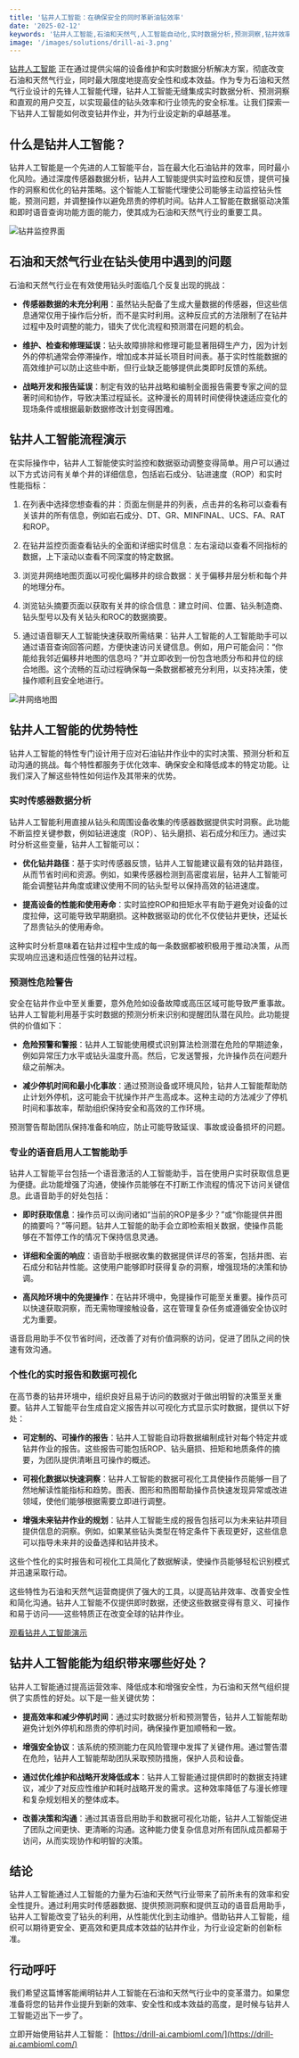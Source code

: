 ```yaml
---
title: '钻井人工智能：在确保安全的同时革新油钻效率'
date: '2025-02-12'
keywords: '钻井人工智能,石油和天然气,人工智能自动化,实时数据分析,预测洞察,钻井效率,钻头监测,语音人工智能助手,安全协议,设备维护'
image: '/images/solutions/drill-ai-3.png'
---
```


[钻井人工智能](https://drill-ai.cambioml.com/) 正在通过提供尖端的设备维护和实时数据分析解决方案，彻底改变石油和天然气行业，同时最大限度地提高安全性和成本效益。作为专为石油和天然气行业设计的先锋人工智能代理，钻井人工智能无缝集成实时数据分析、预测洞察和直观的用户交互，以实现最佳的钻头效率和行业领先的安全标准。让我们探索一下钻井人工智能如何改变钻井作业，并为行业设定新的卓越基准。

## 什么是钻井人工智能？

钻井人工智能是一个先进的人工智能平台，旨在最大化石油钻井的效率，同时最小化风险。通过深度传感器数据分析，钻井人工智能提供实时监控和反馈，提供可操作的洞察和优化的钻井策略。这个智能人工智能代理使公司能够主动监控钻头性能，预测问题，并调整操作以避免昂贵的停机时间。钻井人工智能在数据驱动决策和即时语音查询功能方面的能力，使其成为石油和天然气行业的重要工具。

![钻井监控界面](/images/solutions/drill-ai-3.png)

## 石油和天然气行业在钻头使用中遇到的问题

石油和天然气行业在有效使用钻头时面临几个反复出现的挑战：

- **传感器数据的未充分利用**：虽然钻头配备了生成大量数据的传感器，但这些信息通常仅用于操作后分析，而不是实时利用。这种反应式的方法限制了在钻井过程中及时调整的能力，错失了优化流程和预测潜在问题的机会。

- **维护、检查和修理延误**：钻头故障排除和修理可能显著阻碍生产力，因为计划外的停机通常会停滞操作，增加成本并延长项目时间表。基于实时性能数据的高效维护可以防止这些中断，但行业缺乏能够提供此类即时反馈的系统。

- **战略开发和报告延误**：制定有效的钻井战略和编制全面报告需要专家之间的显著时间和协作，导致决策过程延长。这种漫长的周转时间使得快速适应变化的现场条件或根据最新数据修改计划变得困难。

## 钻井人工智能流程演示

在实际操作中，钻井人工智能使实时监控和数据驱动调整变得简单。用户可以通过以下方式访问有关单个井的详细信息，包括岩石成分、钻进速度（ROP）和实时性能指标：

1. 在列表中选择您想查看的井：页面左侧是井的列表，点击井的名称可以查看有关该井的所有信息，例如岩石成分、DT、GR、MINFINAL、UCS、FA、RAT和ROP。

2. 在钻井监控页面查看钻头的全面和详细实时信息：左右滚动以查看不同指标的数据，上下滚动以查看不同深度的特定数据。

3. 浏览井网络地图页面以可视化偏移井的综合数据：关于偏移井层分析和每个井的地理分布。

4. 浏览钻头摘要页面以获取有关井的综合信息：建立时间、位置、钻头制造商、钻头型号以及有关钻头和ROC的数据摘要。

5. 通过语音聊天人工智能快速获取所需结果：钻井人工智能的人工智能助手可以通过语音查询回答问题，方便快速访问关键信息。例如，用户可能会问：“你能给我邻近偏移井地图的信息吗？”并立即收到一份包含地质分布和井位的综合地图。这个流畅的互动过程确保每一条数据都被充分利用，以支持决策，使操作顺利且安全地进行。

![井网络地图](/images/solutions/drill-ai-2.png)

## 钻井人工智能的优势特性

钻井人工智能的特性专门设计用于应对石油钻井作业中的实时决策、预测分析和互动沟通的挑战。每个特性都服务于优化效率、确保安全和降低成本的特定功能。让我们深入了解这些特性如何运作及其带来的优势。

### 实时传感器数据分析

钻井人工智能利用直接从钻头和周围设备收集的传感器数据提供实时洞察。此功能不断监控关键参数，例如钻进速度（ROP）、钻头磨损、岩石成分和压力。通过实时分析这些变量，钻井人工智能可以：

- **优化钻井路径**：基于实时传感器反馈，钻井人工智能建议最有效的钻井路径，从而节省时间和资源。例如，如果传感器检测到高密度岩层，钻井人工智能可能会调整钻井角度或建议使用不同的钻头型号以保持高效的钻进速度。

- **提高设备的性能和使用寿命**：实时监控ROP和扭矩水平有助于避免对设备的过度拉伸，这可能导致早期磨损。这种数据驱动的优化不仅使钻井更快，还延长了昂贵钻头的使用寿命。

这种实时分析意味着在钻井过程中生成的每一条数据都被积极用于推动决策，从而实现响应迅速和适应性强的钻井过程。

### 预测性危险警告

安全在钻井作业中至关重要，意外危险如设备故障或高压区域可能导致严重事故。钻井人工智能利用基于实时数据的预测分析来识别和提醒团队潜在风险。此功能提供的价值如下：

- **危险预警和警报**：钻井人工智能使用模式识别算法检测潜在危险的早期迹象，例如异常压力水平或钻头温度升高。然后，它发送警报，允许操作员在问题升级之前解决。

- **减少停机时间和最小化事故**：通过预测设备或环境风险，钻井人工智能帮助防止计划外停机，这可能会干扰操作并产生高成本。这种主动的方法减少了停机时间和事故率，帮助组织保持安全和高效的工作环境。

预测警告帮助团队保持准备和响应，防止可能导致延误、事故或设备损坏的问题。

### 专业的语音启用人工智能助手

钻井人工智能平台包括一个语音激活的人工智能助手，旨在使用户实时获取信息更为便捷。此功能增强了沟通，使操作员能够在不打断工作流程的情况下访问关键信息。此语音助手的好处包括：

- **即时获取信息**：操作员可以询问诸如“当前的ROP是多少？”或“你能提供井图的摘要吗？”等问题。钻井人工智能的助手会立即检索相关数据，使操作员能够在不暂停工作的情况下保持信息灵通。

- **详细和全面的响应**：语音助手根据收集的数据提供详尽的答案，包括井图、岩石成分和钻井性能。这使用户能够即时获得复杂的洞察，增强现场的决策和协调。

- **高风险环境中的免提操作**：在钻井环境中，免提操作可能至关重要。操作员可以快速获取洞察，而无需物理接触设备，这在管理复杂任务或遵循安全协议时尤为重要。

语音启用助手不仅节省时间，还改善了对有价值洞察的访问，促进了团队之间的快速有效沟通。

### 个性化的实时报告和数据可视化

在高节奏的钻井环境中，组织良好且易于访问的数据对于做出明智的决策至关重要。钻井人工智能平台生成自定义报告并以可视化方式显示实时数据，提供以下好处：

- **可定制的、可操作的报告**：钻井人工智能自动将数据编制成针对每个特定井或钻井作业的报告。这些报告可能包括ROP、钻头磨损、扭矩和地质条件的摘要，为团队提供清晰且可操作的概述。

- **可视化数据以快速洞察**：钻井人工智能的数据可视化工具使操作员能够一目了然地解读性能指标和趋势。图表、图形和热图帮助操作员快速发现异常或改进领域，使他们能够根据需要立即进行调整。

- **增强未来钻井作业的规划**：钻井人工智能生成的报告包括可以为未来钻井项目提供信息的洞察。例如，如果某些钻头类型在特定条件下表现更好，这些信息可以指导未来井的设备选择和钻井技术。

这些个性化的实时报告和可视化工具简化了数据解读，使操作员能够轻松识别模式并迅速采取行动。

这些特性为石油和天然气运营商提供了强大的工具，以提高钻井效率、改善安全性和简化沟通。钻井人工智能不仅提供即时数据，还使这些数据变得有意义、可操作和易于访问——这些特质正在改变全球的钻井作业。

[观看钻井人工智能演示](https://www.loom.com/embed/c80773166b07440a8ba4be28cbc26ec1)

## 钻井人工智能能为组织带来哪些好处？

钻井人工智能通过提高运营效率、降低成本和增强安全性，为石油和天然气组织提供了实质性的好处。以下是一些关键优势：

- **提高效率和减少停机时间**：通过实时数据分析和预测警告，钻井人工智能帮助避免计划外停机和昂贵的停机时间，确保操作更加顺畅和一致。

- **增强安全协议**：该系统的预测能力在风险管理中发挥了关键作用。通过警告潜在危险，钻井人工智能帮助团队采取预防措施，保护人员和设备。

- **通过优化维护和战略开发降低成本**：钻井人工智能通过提供即时的数据支持建议，减少了对反应性维护和耗时战略开发的需求。这种效率降低了与漫长修理和复杂规划相关的整体成本。

- **改善决策和沟通**：通过其语音启用助手和数据可视化功能，钻井人工智能促进了团队之间更快、更清晰的沟通。这种能力使复杂信息对所有团队成员都易于访问，从而实现协作和明智的决策。

## 结论

钻井人工智能通过人工智能的力量为石油和天然气行业带来了前所未有的效率和安全性提升。通过利用实时传感器数据、提供预测洞察和提供互动的语音启用助手，钻井人工智能改变了钻头的利用，从性能优化到主动维护。借助钻井人工智能，组织可以期待更安全、更高效和更具成本效益的钻井作业，为行业设定新的创新标准。

## 行动呼吁

我们希望这篇博客能阐明钻井人工智能在石油和天然气行业中的变革潜力。如果您准备将您的钻井作业提升到新的效率、安全性和成本效益的高度，是时候与钻井人工智能迈出下一步了。

立即开始使用钻井人工智能： [https://drill-ai.cambioml.com/](https://drill-ai.cambioml.com/)
